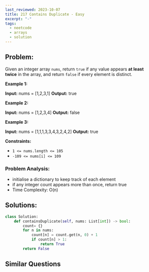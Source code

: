 ```yaml
---
last_reviewed: 2023-10-07
title: 217 Contains Duplicate - Easy
excerpt: "-"
tags:
  - neetcode
  - arrays
  - solution
---
```

## Problem:

Given an integer array `nums`, return `true` if any value appears **at least twice** in the array, and return `false` if every element is distinct.

**Example 1:**

**Input:** nums = [1,2,3,1]
**Output:** true

**Example 2:**

**Input:** nums = [1,2,3,4]
**Output:** false

**Example 3:**

**Input:** nums = [1,1,1,3,3,4,3,2,4,2]
**Output:** true

**Constraints:**

- `1 <= nums.length <= 105`
- `-109 <= nums[i] <= 109`

### Problem Analysis:

- initialise a dictionary to keep track of each element 
- if any integer count appears more than once, return true
- Time Complexity: O(n)

## Solutions:

```python
class Solution:
    def containsDuplicate(self, nums: List[int]) -> bool:
        count= {}
        for n in nums:
            count[n] = count.get(n, 0) + 1
            if count[n] > 1:
                return True
        return False
```

## Similar Questions